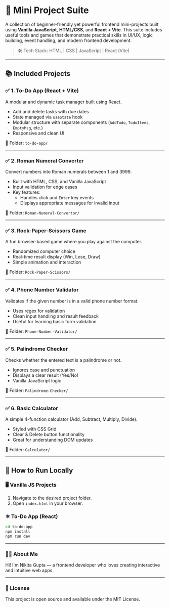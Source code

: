 # 🧩 Mini Project Suite

A collection of beginner-friendly yet powerful frontend mini-projects built using **Vanilla JavaScript**, **HTML/CSS**, and **React + Vite**. This suite includes useful tools and games that demonstrate practical skills in UI/UX, logic building, event handling, and modern frontend development.
 
> 🛠 Tech Stack: HTML | CSS | JavaScript | React (Vite)

---

## 📚 Included Projects

### ✅ 1. **To-Do App** (React + Vite)
A modular and dynamic task manager built using React.

- Add and delete tasks with due dates
- State managed via `useState` hook
- Modular structure with separate components (`AddTodo`, `TodoItems`, `EmptyMsg`, etc.)
- Responsive and clean UI

📁 Folder: `to-do-app/`

----

### ✅ 2. **Roman Numeral Converter**
Convert numbers into Roman numerals between 1 and 3999.

- Built with HTML, CSS, and Vanilla JavaScript
- Input validation for edge cases
- Key features:
  - Handles click and `Enter` key events
  - Displays appropriate messages for invalid input

📁 Folder: `Roman-Numeral-Convertor/`

----

### ✅ 3. **Rock-Paper-Scissors Game**
A fun browser-based game where you play against the computer.

- Randomized computer choice
- Real-time result display (Win, Lose, Draw)
- Simple animation and interaction

📁 Folder: `Rock-Paper-Scissors/`

----

### ✅ 4. **Phone Number Validator**
Validates if the given number is in a valid phone number format.

- Uses regex for validation
- Clean input handling and result feedback
- Useful for learning basic form validation

📁 Folder: `Phone-Number-Validator/`

----

### ✅ 5. **Palindrome Checker**
Checks whether the entered text is a palindrome or not.

- Ignores case and punctuation
- Displays a clear result (Yes/No)
- Vanilla JavaScript logic

📁 Folder: `Palindrome-Checker/`

----

### ✅ 6. **Basic Calculator**
A simple 4-function calculator (Add, Subtract, Multiply, Divide).

- Styled with CSS Grid
- Clear & Delete button functionality
- Great for understanding DOM updates

📁 Folder: `Calculator/`

---


## 🚀 How to Run Locally

### 🖥️ Vanilla JS Projects
1. Navigate to the desired project folder.
2. Open `index.html` in your browser.

### ⚛️ To-Do App (React)
```bash
cd to-do-app
npm install
npm run dev
```
---

### 🙋‍♀️ About Me
Hi! I'm Nikita Gupta — a frontend developer who loves creating interactive and intuitive web apps.

---

### 📜 License
This project is open source and available under the MIT License.
